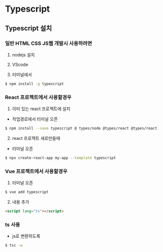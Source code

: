 # Typescript

## Typescript 설치

### 일반 HTML CSS JS웹 개발시 사용하려면

1. nodejs 설치

2. VScode

3. 터미널에서

```bash
$ npm install -g typescript
```

### React 프로젝트에서 사용할경우

1. 이미 있는 react 프로젝트에 설치

- 작업경로에서 터미널 오픈

```bash
$ npm install --save typescript @ types/node @types/react @types/react-dom @types/jest
```

2. react 프로젝트 새로만들때

- 터미널 오픈

```bash
$ npx create-react-app my-app --template typescript
```

### Vue 프로젝트에서 사용할경우

1. 터미널 오픈

```bash
$ vue add typescript
```

2. 내용 추가

```html
<script lang="ts"></script>
```

### ts 사용

- js로 변환하도록

```bash
$ tsc -w
```
